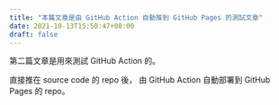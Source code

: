 ```yaml
---
title: "本篇文章是由 GitHub Action 自動推到 GitHub Pages 的測試文章"
date: 2021-10-13T15:50:47+08:00
draft: false
---
```



第二篇文章是用來測試 GitHub Action 的。

直接推在 source code 的 repo 後，
由 GitHub Action 自動部署到 GitHub Pages 的 repo。
